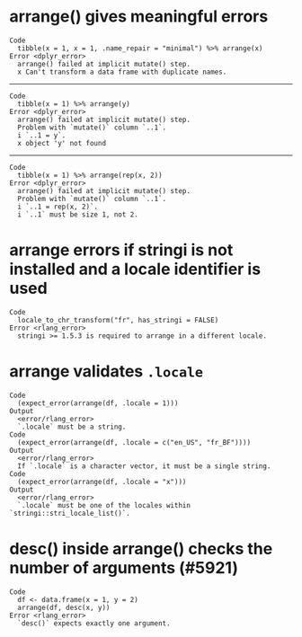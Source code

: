 # arrange() gives meaningful errors

    Code
      tibble(x = 1, x = 1, .name_repair = "minimal") %>% arrange(x)
    Error <dplyr_error>
      arrange() failed at implicit mutate() step. 
      x Can't transform a data frame with duplicate names.

---

    Code
      tibble(x = 1) %>% arrange(y)
    Error <dplyr_error>
      arrange() failed at implicit mutate() step. 
      Problem with `mutate()` column `..1`.
      i `..1 = y`.
      x object 'y' not found

---

    Code
      tibble(x = 1) %>% arrange(rep(x, 2))
    Error <dplyr_error>
      arrange() failed at implicit mutate() step. 
      Problem with `mutate()` column `..1`.
      i `..1 = rep(x, 2)`.
      i `..1` must be size 1, not 2.

# arrange errors if stringi is not installed and a locale identifier is used

    Code
      locale_to_chr_transform("fr", has_stringi = FALSE)
    Error <rlang_error>
      stringi >= 1.5.3 is required to arrange in a different locale.

# arrange validates `.locale`

    Code
      (expect_error(arrange(df, .locale = 1)))
    Output
      <error/rlang_error>
      `.locale` must be a string.
    Code
      (expect_error(arrange(df, .locale = c("en_US", "fr_BF"))))
    Output
      <error/rlang_error>
      If `.locale` is a character vector, it must be a single string.
    Code
      (expect_error(arrange(df, .locale = "x")))
    Output
      <error/rlang_error>
      `.locale` must be one of the locales within `stringi::stri_locale_list()`.

# desc() inside arrange() checks the number of arguments (#5921)

    Code
      df <- data.frame(x = 1, y = 2)
      arrange(df, desc(x, y))
    Error <rlang_error>
      `desc()` expects exactly one argument.

